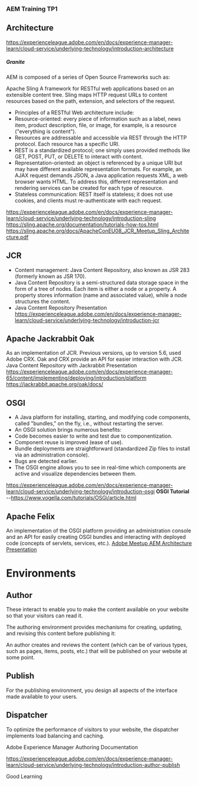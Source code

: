 ### AEM Training TP1
## Architecture

https://experienceleague.adobe.com/en/docs/experience-manager-learn/cloud-service/underlying-technology/introduction-architecture
##### Granite

AEM is composed of a series of Open Source Frameworks such as:

Apache Sling
A framework for RESTful web applications based on an extensible content tree.
Sling maps HTTP request URLs to content resources based on the path, extension, and selectors of the request.
 - Principles of a RESTful Web architecture include:
 - Resource-oriented: every piece of information such as a label, news item, product description, file, or image, for example, is a resource ("everything is content").
 - Resources are addressable and accessible via REST through the HTTP protocol. Each resource has a specific URI.
 - REST is a standardized protocol; one simply uses provided methods like GET, POST, PUT, or DELETE to interact with content.
 - Representation-oriented: an object is referenced by a unique URI but may have different available representation formats. For example, an AJAX request demands JSON, a Java application requests XML, a web browser wants HTML. To address this, different representation and rendering services can be created for each type of resource.
 - Stateless communication: REST itself is stateless; it does not use cookies, and clients must re-authenticate with each request.
   
https://experienceleague.adobe.com/en/docs/experience-manager-learn/cloud-service/underlying-technology/introduction-sling
https://sling.apache.org/documentation/tutorials-how-tos.html
https://sling.apache.org/docs/ApacheConEU08_JCR_Meetup_Sling_Architecture.pdf

JCR 
-----
- Content management: Java Content Repository, also known as JSR 283 (formerly known as JSR 170).
- Java Content Repository is a semi-structured data storage space in the form of a tree of nodes. Each item is either a node or a property. A property stores information (name and associated value), while a node structures the content.
- Java Content Repository Presentation 
https://experienceleague.adobe.com/en/docs/experience-manager-learn/cloud-service/underlying-technology/introduction-jcr

Apache Jackrabbit Oak 
-----------------------
As an implementation of JCR. Previous versions, up to version 5.6, used Adobe CRX. Oak and CRX provide an API for easier interaction with JCR.
Java Content Repository with Jackrabbit Presentation
https://experienceleague.adobe.com/en/docs/experience-manager-65/content/implementing/deploying/introduction/platform
https://jackrabbit.apache.org/oak/docs/

OSGI
----
- A Java platform for installing, starting, and modifying code components, called "bundles," on the fly, i.e., without restarting the server.
- An OSGI solution brings numerous benefits:
- Code becomes easier to write and test due to componentization.
- Component reuse is improved (ease of use).
- Bundle deployments are straightforward (standardized Zip files to install via an administration console).
- Bugs are detected earlier.
- The OSGI engine allows you to see in real-time which components are active and visualize dependencies between them.

https://experienceleague.adobe.com/en/docs/experience-manager-learn/cloud-service/underlying-technology/introduction-osgi
**OSGI Tutorial** --https://www.vogella.com/tutorials/OSGi/article.html

Apache Felix
--------------
An implementation of the OSGI platform providing an administration console and an API for easily creating OSGI bundles and interacting with deployed code (concepts of servlets, services, etc.).
[Adobe Meetup AEM Architecture Presentation](https://felix.apache.org/documentation/tutorials-examples-and-presentations/apache-felix-osgi-tutorial.html)

Environments
============
Author
------------
These interact to enable you to make the content available on your website so that your visitors can read it.

The authoring environment provides mechanisms for creating, updating, and revising this content before publishing it:

An author creates and reviews the content (which can be of various types, such as pages, items, posts, etc.) that will be published on your website at some point.

Publish
------------
For the publishing environment, you design all aspects of the interface made available to your users.

Dispatcher
---------------
To optimize the performance of visitors to your website, the dispatcher implements load balancing and caching.

Adobe Experience Manager Authoring Documentation

https://experienceleague.adobe.com/en/docs/experience-manager-learn/cloud-service/underlying-technology/introduction-author-publish

Good Learning
